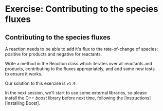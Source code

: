 Exercise: Contributing to the species fluxes
============================================

Contributing to the species fluxes
----------------------------------

A reaction needs to be able to add it's flux to the rate-of-change of species: positive for products and negative for reactants.

Write a method in the Reaction class which iterates over all reactants and products, contributing to the fluxes appropriately, and
add some new tests to ensure it works.

Our solution to this exercise is `v1.9`

In the next session, we'll start to use some external libraries, so please install the C++ *boost* library before next time, 
following the [instructions][Installing Boost].
